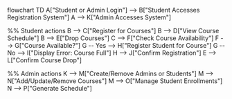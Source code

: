 flowchart TD
A["Student or Admin Login"] --> B["Student Accesses Registration System"]
A --> K["Admin Accesses System"]

%% Student actions
B --> C["Register for Courses"]
B --> D["View Course Schedule"]
B --> E["Drop Courses"]
C --> F["Check Course Availability"]
F --> G["Course Available?"]
G -- Yes --> H["Register Student for Course"]
G -- No --> I["Display Error: Course Full"]
H --> J["Confirm Registration"]
E --> L["Confirm Course Drop"]

%% Admin actions
K --> M["Create/Remove Admins or Students"]
M --> N["Add/Update/Remove Courses"]
M --> O["Manage Student Enrollments"]
N --> P["Generate Schedule"]